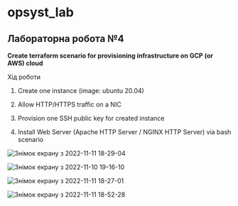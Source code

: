 # opsyst_lab
## Лабораторна робота №4
**Create terraform scenario for provisioning infrastructure on GCP (or AWS) cloud**

Хід роботи

1. Create one instance (image: ubuntu 20.04) 

2. Allow HTTP/HTTPS traffic on a NIC 

3. Provision one SSH public key for created instance 

4. Install Web Server (Apache HTTP Server / NGINX HTTP Server) via bash scenario






![Знімок екрану з 2022-11-11 18-29-04](https://user-images.githubusercontent.com/115028080/201403043-351f8180-bb75-4b42-9e0c-9af85ee1667d.png)

![Знімок екрану з 2022-11-10 19-16-10](https://user-images.githubusercontent.com/115028080/201403005-d5684f9e-1d39-46cc-8b97-9b29aa09a3ae.png)

![Знімок екрану з 2022-11-11 18-27-01](https://user-images.githubusercontent.com/115028080/201403018-79e37112-e195-4ca1-8d9b-03afe8d0ce42.png)


![Знімок екрану з 2022-11-11 18-52-28](https://user-images.githubusercontent.com/115028080/201403089-bc712e73-1841-4af6-b800-3ba6a8db789d.png)




